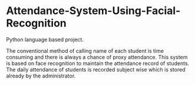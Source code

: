 # Attendance-System-Using-Facial-Recognition
 
Python language based project. 
 
The conventional method of calling name of each student is time consuming and there is 
always a chance of proxy attendance. This system is based on face recognition 
to maintain the attendance record of students. The daily attendance of students is 
recorded subject wise which is stored already by the administrator.
 

